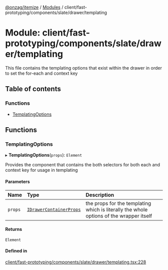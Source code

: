 [@onzag/itemize](../README.md) / [Modules](../modules.md) / client/fast-prototyping/components/slate/drawer/templating

# Module: client/fast-prototyping/components/slate/drawer/templating

This file contains the templating options that exist within the drawer in order
to set the for-each and context key

## Table of contents

### Functions

- [TemplatingOptions](client_fast_prototyping_components_slate_drawer_templating.md#templatingoptions)

## Functions

### TemplatingOptions

▸ **TemplatingOptions**(`props`): `Element`

Provides the component that contains the both selectors for both
each and context key for usage in templating

#### Parameters

| Name | Type | Description |
| :------ | :------ | :------ |
| `props` | [`IDrawerContainerProps`](../interfaces/client_fast_prototyping_components_slate_wrapper.IDrawerContainerProps.md) | the props for the templating which is literally the whole options of the wrapper itself |

#### Returns

`Element`

#### Defined in

[client/fast-prototyping/components/slate/drawer/templating.tsx:228](https://github.com/onzag/itemize/blob/59702dd5/client/fast-prototyping/components/slate/drawer/templating.tsx#L228)
